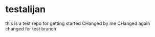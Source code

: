 # testalijan
this is a test repo for getting started 
CHanged by me 
CHanged again
changed for test branch